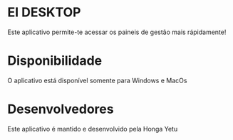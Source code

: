 # EI DESKTOP
Este aplicativo permite-te acessar os paineis de gestão mais rápidamente!

# Disponibilidade
O aplicativo está disponível somente para Windows e MacOs

# Desenvolvedores
Este aplicativo é mantido e desenvolvido pela Honga Yetu
